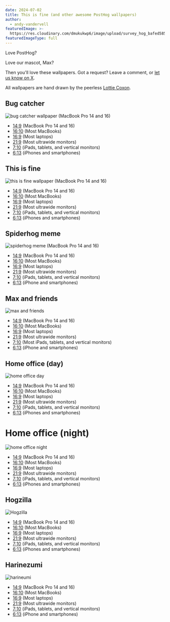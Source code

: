 ```yaml
---
date: 2024-07-02
title: This is fine (and other awesome PostHog wallpapers)
author:
  - andy-vandervell
featuredImage: >-
  https://res.cloudinary.com/dmukukwp6/image/upload/survey_hog_bafed58598.jpg
featuredImageType: full
---
```


Love PostHog?

Love our mascot, Max?

Then you'll love these wallpapers. Got a request? Leave a comment, or [let us know on X](https://x.com/posthog).

All wallpapers are hand drawn by the peerless [Lottie Coxon](https://x.com/LottieCoxon).

## Bug catcher

![bug catcher wallpaper](https://res.cloudinary.com/dmukukwp6/image/upload/14x9_d665cd3df9.png) (MacBook Pro 14 and 16)

- [14:9](https://res.cloudinary.com/dmukukwp6/image/upload/14x9_d665cd3df9.png) (MacBook Pro 14 and 16)
- [16:10](https://res.cloudinary.com/dmukukwp6/image/upload/16x10_9abdbd934c.png) (Most MacBooks)
- [16:9](https://res.cloudinary.com/dmukukwp6/image/upload/16x9_965c4183c6.png) (Most laptops)
- [21:9](https://res.cloudinary.com/dmukukwp6/image/upload/21x9_b40587e2bd.png) (Most ultrawide monitors)
- [7:10](https://res.cloudinary.com/dmukukwp6/image/upload/i_Pad_f9bc8eb783.png) (iPads, tablets, and vertical monitors)
- [6:13](https://res.cloudinary.com/dmukukwp6/image/upload/i_Phone_f10c8911de.png) (iPhones and smartphones)

## This is fine

![this is fine wallpaper](https://res.cloudinary.com/dmukukwp6/image/upload/14x9_833f0bb10b.png) (MacBook Pro 14 and 16)

- [14:9](https://res.cloudinary.com/dmukukwp6/image/upload/14x9_833f0bb10b.png) (MacBook Pro 14 and 16)
- [16:10](https://res.cloudinary.com/dmukukwp6/image/upload/16x10_825e499f8c.png) (Most MacBooks)
- [16:9](https://res.cloudinary.com/dmukukwp6/image/upload/16x9_005147d175.png) (Most laptops)
- [21:9](https://res.cloudinary.com/dmukukwp6/image/upload/21x9_d28130c5cf.png) (Most ultrawide monitors)
- [7:10](https://res.cloudinary.com/dmukukwp6/image/upload/i_Pad_30dcecc8f1.png) (iPads, tablets, and vertical monitors)
- [6:13](https://res.cloudinary.com/dmukukwp6/image/upload/i_Phone_64f478f8e1.png) (iPhones and smartphones)

## Spiderhog meme

![spiderhog meme](https://res.cloudinary.com/dmukukwp6/image/upload/14x9_81ef8336df.png) (MacBook Pro 14 and 16)

- [14:9](https://res.cloudinary.com/dmukukwp6/image/upload/14x9_81ef8336df.png) (MacBook Pro 14 and 16)
- [16:10](https://res.cloudinary.com/dmukukwp6/image/upload/16x10_a0d10544a3.png) (Most MacBooks)
- [16:9](https://res.cloudinary.com/dmukukwp6/image/upload/16x9_af414be4a8.png) (Most laptops)
- [21:9](https://res.cloudinary.com/dmukukwp6/image/upload/21x9_4bbf41b9bc.png) (Most ultrawide monitors)
- [7:10](https://res.cloudinary.com/dmukukwp6/image/upload/i_Pad_90a78e053d.png) (iPads, tablets, and vertical monitors)
- [6:13](https://res.cloudinary.com/dmukukwp6/image/upload/i_Phone_1ab9aea359.png) (iPhone and smartphones)

## Max and friends

![max and friends](https://res.cloudinary.com/dmukukwp6/image/upload/14x9_23330e3940.png)

- [14:9](https://res.cloudinary.com/dmukukwp6/image/upload/14x9_23330e3940.png) (MacBook Pro 14 and 16)
- [16:10](https://res.cloudinary.com/dmukukwp6/image/upload/16x10_a6942fd257.png) (Most MacBooks)
- [16:9](https://res.cloudinary.com/dmukukwp6/image/upload/16x9_556204dbb3.png) (Most laptops)
- [21:9](https://res.cloudinary.com/dmukukwp6/image/upload/21x9_4c56dc7e12.png) (Most ultrawide monitors)
- [7:10](https://res.cloudinary.com/dmukukwp6/image/upload/i_Pad_453cf07d09.png) (Most iPads, tablets, and vertical monitors)
- [6:13](https://res.cloudinary.com/dmukukwp6/image/upload/i_Phone_411ccd82bf.png) (iPhone and smartphones)

## Home office (day)

![home office day](https://res.cloudinary.com/dmukukwp6/image/upload/14x9_dd8e163f66.png)

- [14:9](https://res.cloudinary.com/dmukukwp6/image/upload/14x9_dd8e163f66.png) (MacBook Pro 14 and 16)
- [16:10](https://res.cloudinary.com/dmukukwp6/image/upload/16x10_4e3c0f7f4f.png) (Most MacBooks)
- [16:9](https://res.cloudinary.com/dmukukwp6/image/upload/16x9_2df493d087.png) (Most laptops)
- [21:9](https://res.cloudinary.com/dmukukwp6/image/upload/21x9_46160d5ce7.png) (Most ultrawide monitors)
- [7:10](https://res.cloudinary.com/dmukukwp6/image/upload/i_Pad_abb2d55404.png) (iPads, tablets, and vertical monitors)
- [6:13](https://res.cloudinary.com/dmukukwp6/image/upload/i_Phone_0f405956c2.png) (iPhones and smartphones)

# Home office (night)

![home office night](https://res.cloudinary.com/dmukukwp6/image/upload/14x9_cce54943f6.png)

- [14:9](https://res.cloudinary.com/dmukukwp6/image/upload/14x9_cce54943f6.png) (MacBook Pro 14 and 16)
- [16:10](https://res.cloudinary.com/dmukukwp6/image/upload/16x10_1bdde9da4a.png) (Most MacBooks)
- [16:9](https://res.cloudinary.com/dmukukwp6/image/upload/16x9_73f6da5f1a.png) (Most laptops)
- [21:9](https://res.cloudinary.com/dmukukwp6/image/upload/21x9_ecb21014c7.png) (Most ultrawide monitors)
- [7:10](https://res.cloudinary.com/dmukukwp6/image/upload/i_Pad_de345258c9.png) (iPads, tablets, and vertical monitors)
- [6:13](https://res.cloudinary.com/dmukukwp6/image/upload/i_Phone_50d16989b4.png) (iPhones and smartphones)

## Hogzilla

![Hogzilla](https://res.cloudinary.com/dmukukwp6/image/upload/14x9_1ea5cc6237.png)

- [14:9](https://res.cloudinary.com/dmukukwp6/image/upload/14x9_1ea5cc6237.png) (MacBook Pro 14 and 16)
- [16:10](https://res.cloudinary.com/dmukukwp6/image/upload/16x10_197fa513a9.png) (Most MacBooks)
- [16:9](https://res.cloudinary.com/dmukukwp6/image/upload/16x9_1950dfe6ad.png) (Most laptops)
- [21:9](https://res.cloudinary.com/dmukukwp6/image/upload/21x9_ee94afc946.png) (Most ultrawide monitors)
- [7:10](https://res.cloudinary.com/dmukukwp6/image/upload/i_Pad_164dd5a68c.png) (iPads, tablets, and vertical monitors)
- [6:13](https://res.cloudinary.com/dmukukwp6/image/upload/i_Phone_355ad507f5.png) (iPhones and smartphones)

## Harinezumi

![harineumi](https://res.cloudinary.com/dmukukwp6/image/upload/14x9_f409f75263.png)

- [14:9](https://res.cloudinary.com/dmukukwp6/image/upload/14x9_f409f75263.png) (MacBook Pro 14 and 16)
- [16:10](https://res.cloudinary.com/dmukukwp6/image/upload/16x10_a4aa5b8485.png) (Most MacBooks)
- [16:9](https://res.cloudinary.com/dmukukwp6/image/upload/16x9_0a182ef2e1.png) (Most laptops)
- [21:9](https://res.cloudinary.com/dmukukwp6/image/upload/21x9_ec7847db66.png) (Most ultrawide monitors)
- [7:10](https://res.cloudinary.com/dmukukwp6/image/upload/i_Pad_02617bd7f8.png) (iPads, tablets, and vertical monitors)
- [6:13](https://res.cloudinary.com/dmukukwp6/image/upload/i_Phone_8bf3219403.png) (iPhone and smartphones)